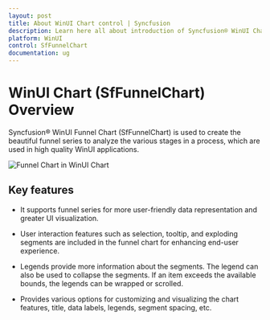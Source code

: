 ```yaml
---
layout: post
title: About WinUI Chart control | Syncfusion
description: Learn here all about introduction of Syncfusion® WinUI Chart (SfFunnelChart) control with key features and more.
platform: WinUI
control: SfFunnelChart
documentation: ug
---
```


# WinUI Chart (SfFunnelChart) Overview

Syncfusion® WinUI Funnel Chart (SfFunnelChart) is used to create the beautiful funnel series to analyze the various stages in a process, which are used in high quality WinUI applications.

![Funnel Chart in WinUI Chart](Getting-Started_Images/winui_funnel_chart.png)

## Key features

* It supports funnel series for more user-friendly data representation and greater UI visualization.

* User interaction features such as selection, tooltip, and exploding segments are included in the funnel chart for enhancing end-user experience.

* Legends provide more information about the segments. The legend can also be used to collapse the segments. If an item exceeds the available bounds, the legends can be wrapped or scrolled.

* Provides various options for customizing and visualizing the chart features, title, data labels, legends, segment spacing, etc.
